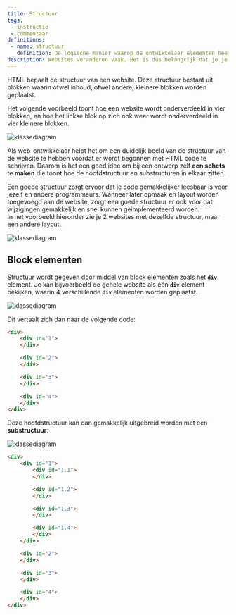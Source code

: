 ```yaml
---
title: Structuur
tags: 
 - instructie
 - commentaar
definitions:
 - name: structuur
   definition: De logische manier waarop de ontwikkelaar elementen heeft genest.
description: Websites veranderen vaak. Het is dus belangrijk dat je je code zo opbouwt dat die veranderingen gemakkelijk te maken zijn, zonder dat je daar als ontwikkelaar veel werk aan hebt. Een goede structuur is daarbij enorm belangrijk. In dit hoofdstuk wordt verder uitgelegd hoe je zo'n structuur kunt opbouwen.
---
```


HTML bepaalt de structuur van een website. Deze structuur bestaat uit blokken waarin ofwel inhoud, ofwel andere, kleinere blokken worden geplaatst.

Het volgende voorbeeld toont hoe een website wordt onderverdeeld in vier blokken, en hoe het linkse blok op zich ook weer wordt onderverdeeld in vier kleinere blokken.

<img src="{{ site.baseurl }}/assets/img/html-structuur1.jpg" alt="klassediagram" style="height: auto; max-width: 100%">


Als web-ontwikkelaar helpt het om een duidelijk beeld van de structuur van de website te hebben voordat er wordt begonnen met HTML code te schrijven. Daarom is het een goed idee om bij een ontwerp zelf **een schets** te **maken** die toont hoe de hoofdstructuur en substructuren in elkaar zitten.

Een goede structuur zorgt ervoor dat je code gemakkelijker leesbaar is voor jezelf en andere programmeurs. Wanneer later opmaak en layout worden toegevoegd aan de website, zorgt een goede structuur er ook voor dat wijzigingen gemakkelijk en snel kunnen geimplementeerd worden. \
In het voorbeeld hieronder zie je 2 websites met dezelfde structuur, maar een andere layout.

<img src="{{ site.baseurl }}/assets/img/html-structuur2.jpg" alt="klassediagram" style="height: auto; max-width: 100%">


## Block elementen

Structuur wordt gegeven door middel van block elementen zoals het **`div`** element. Je kan bijvoorbeeld de gehele website als  één **`div`** element bekijken, waarin 4 verschillende **`div`** elementen worden geplaatst. 

<img src="{{ site.baseurl }}/assets/img/html-structuur3.jpg" alt="klassediagram" style="height: auto; max-width: 100%">

Dit vertaalt zich dan naar de volgende code:


```html
<div>
	<div id="1">
	</div>

	<div id="2">
	</div>

	<div id="3">
	</div>

	<div id="4">
	</div>
</div>
```



Deze hoofdstructuur kan dan gemakkelijk uitgebreid worden met een **substructuur**:

<img src="{{ site.baseurl }}/assets/img/html-structuur4.jpg" alt="klassediagram" style="height: auto; max-width: 100%">


```html
<div>
	<div id="1">
		<div id="1.1">
		</div>

		<div id="1.2">
		</div>

		<div id="1.3">
		</div>

		<div id="1.4">
		</div>
	</div>

	<div id="2">
	</div>

	<div id="3">
	</div>

	<div id="4">
	</div>
</div>
```
